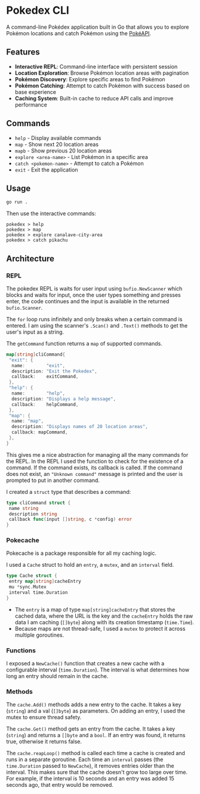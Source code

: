 # Pokedex CLI

A command-line Pokédex application built in Go that allows you to explore Pokémon locations and catch Pokémon using the [PokéAPI](https://pokeapi.co/).

## Features

- **Interactive REPL**: Command-line interface with persistent session
- **Location Exploration**: Browse Pokémon location areas with pagination
- **Pokémon Discovery**: Explore specific areas to find Pokémon
- **Pokémon Catching**: Attempt to catch Pokémon with success based on base experience
- **Caching System**: Built-in cache to reduce API calls and improve performance

## Commands

- `help` - Display available commands
- `map` - Show next 20 location areas
- `mapb` - Show previous 20 location areas
- `explore <area-name>` - List Pokémon in a specific area
- `catch <pokemon-name>` - Attempt to catch a Pokémon
- `exit` - Exit the application

## Usage

```bash
go run .
```

Then use the interactive commands:
```
pokedex > help
pokedex > map
pokedex > explore canalave-city-area
pokedex > catch pikachu
```

## Architecture

### REPL

The pokedex REPL is waits for user input using `bufio.NewScanner` which blocks and waits for input, once the user types something and presses enter, the code continues and the input is available in the returned `bufio.Scanner`.

The `for` loop runs infinitely and only breaks when a certain command is entered. I am using the scanner's `.Scan()` and `.Text()` methods to get the user's input as a string.

The `getCommand` function returns a `map` of supported commands.

```go
map[string]cliCommand{
 "exit": {
  name:        "exit",
  description: "Exit the Pokedex",
  callback:    exitCommand,
 },
 "help": {
  name:        "help",
  description: "Displays a help message",
  callback:    helpCommand,
 },
 "map": {
  name: "map",
  description: "Displays names of 20 location areas",
  callback: mapCommand,
 },
}
```

This gives me a nice abstraction for managing all the many commands for the REPL. In the REPL I used the function to check for the existence of a command. If the command exists, its callback is called. If the command does not exist, an `"Unknown command"` message is printed and the user is prompted to put in another command.

I created a `struct` type that describes a command:

```go
type cliCommand struct {
 name string
 description string
 callback func(input []string, c *config) error
}
```

### Pokecache

Pokecache is a package responsible for all my caching logic.

I used a `Cache` struct to hold an `entry`, a `mutex`, and an `interval` field.

```go
type Cache struct {
 entry map[string]cacheEntry
 mu *sync.Mutex
 interval time.Duration
}
```

- The `entry` is a map of type `map[string]cacheEntry` that stores the cached data, where the URL is the key and the `cacheEntry` holds the raw data I am caching (`[]byte`) along with its creation timestamp (`time.Time`).
- Because maps are not thread-safe, I used a `mutex` to protect it across multiple goroutines.

### Functions

I exposed a `NewCache()` function that creates a new cache with a configurable interval (`time.Duration`). The interval is what determines how long an entry should remain in the cache.

### Methods

The `cache.Add()` methods adds a new entry to the cache. It takes a key (`string`) and a val (`[]byte`) as parameters. On adding an entry, I used the mutex to ensure thread safety.

The `cache.Get()` method gets an entry from the cache. It takes a key (`string`) and returns a `[]byte` and a `bool`. If an entry was found, it returns true, otherwise it returns false.

The `cache.reapLoop()` method is called each time a cache is created and runs in a separate goroutine. Each time an `interval` passes (the `time.Duration` passed to `NewCache`), it removes entries older than the interval. This makes sure that the cache doesn't grow too large over time. For example, if the interval is 10 seconds and an entry was added 15 seconds ago, that entry would be removed.
